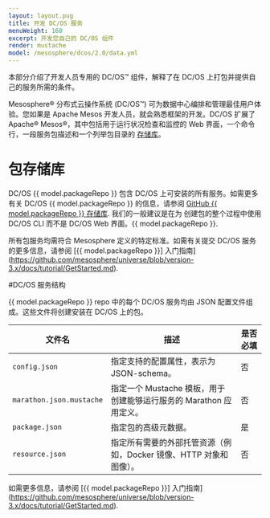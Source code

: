 ```yaml
---
layout: layout.pug
title: 开发 DC/OS 服务
menuWeight: 160
excerpt: 开发您自己的 DC/OS 组件
render: mustache
model: /mesosphere/dcos/2.0/data.yml
---
```



本部分介绍了开发人员专用的 DC/OS&trade; 组件，解释了在 DC/OS 上打包并提供自己的服务所需的条件。

Mesosphere&reg; 分布式云操作系统 (DC/OS&trade;) 可为数据中心编排和管理最佳用户体验。您如果是 Apache Mesos 开发人员，就会熟悉框架的开发。DC/OS 扩展了 Apache&reg; Mesos&reg;，其中包括用于运行状况检查和监控的 Web 界面，一个命令行，一段服务包描述和一个列举包目录的 [存储库](/mesosphere/dcos/cn/2.0/administering-clusters/package-registry/)。

# <a name="universe"></a>包存储库

DC/OS {{ model.packageRepo }} 包含 DC/OS 上可安装的所有服务。如需更多有关 DC/OS {{ model.packageRepo }} 的信息，请参阅 [GitHub {{ model.packageRepo }} 存储库](https://github.com/mesosphere/universe). 我们的一般建议是在为  创建包的整个过程中使用 DC/OS CLI 而不是 DC/OS Web 界面。{{ model.packageRepo }}.

所有包服务均需符合 Mesosphere 定义的特定标准。如需有关提交 DC/OS 服务的更多信息，请参阅 [{{ model.packageRepo }}] 入门指南](https://github.com/mesosphere/universe/blob/version-3.x/docs/tutorial/GetStarted.md).

#DC/OS 服务结构

{{ model.packageRepo }} repo 中的每个 DC/OS 服务均由 JSON 配置文件组成。这些文件将创建安装在 DC/OS 上的包。

| 文件名               | 描述                                                                                              |是否必填 |
|------------------------|----------------------------------------------------------------------------------------------------------|----------|
| `config.json`            | 指定支持的配置属性，表示为 JSON-schema。| 否       |
| `marathon.json.mustache` | 指定一个 Mustache 模板，用于创建能够运行服务的 Marathon 应用定义。| 否       |
| `package.json`           | 指定包的高级元数据。| 是      |
| `resource.json`          | 指定所有需要的外部托管资源（例如，Docker 镜像、HTTP 对象和图像）。| 否       |

如需更多信息，请参阅 [{{ model.packageRepo }}] 入门指南](https://github.com/mesosphere/universe/blob/version-3.x/docs/tutorial/GetStarted.md).
